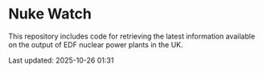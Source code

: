 # Nuke Watch

This repository includes code for retrieving the latest information available on the output of EDF nuclear power plants in the UK.

Last updated: 2025-10-26 01:31